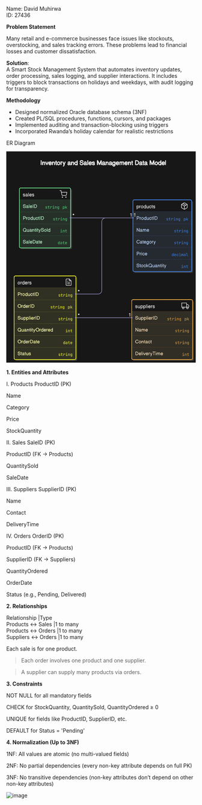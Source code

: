 Name: David  Muhirwa  
ID: 27436  

**Problem Statement**  

Many retail and e-commerce businesses face issues like stockouts, overstocking, and sales tracking errors. These problems lead to financial losses and customer dissatisfaction.  

**Solution**:  
A Smart Stock Management System that automates inventory updates, order processing, sales logging, and supplier interactions. It includes triggers to block transactions on  holidays and weekdays, with audit logging for transparency.



**Methodology**  

- Designed normalized Oracle database schema (3NF)
- Created PL/SQL procedures, functions, cursors, and packages
- Implemented auditing and transaction-blocking using triggers
- Incorporated Rwanda’s holiday calendar for realistic restrictions


ER Diagram  


![image alt](https://github.com/Daveeeid/Mon_27436_SmartStockMS/blob/main/ER%20Diagram%20phase%20III.png?raw=true)  

**1. Entities and Attributes**

I. Products
ProductID (PK)

Name

Category

Price

StockQuantity

II. Sales
SaleID (PK)

ProductID (FK → Products)

QuantitySold

SaleDate

III. Suppliers
SupplierID (PK)

Name

Contact

DeliveryTime

IV. Orders
OrderID (PK)

ProductID (FK → Products)

SupplierID (FK → Suppliers)

QuantityOrdered

OrderDate

Status (e.g., Pending, Delivered)

**2. Relationships**  

Relationship	       |Type  
Products ↔ Sales	   |1 to many  
Products ↔ Orders	   |1 to many  
Suppliers ↔ Orders	 |1 to many  

Each sale is for one product.  

>Each order involves one product and one supplier.

>A supplier can supply many products via orders.

**3. Constraints**

NOT NULL for all mandatory fields

CHECK for StockQuantity, QuantitySold, QuantityOrdered ≥ 0

UNIQUE for fields like ProductID, SupplierID, etc.

DEFAULT for Status = 'Pending'

**4. Normalization (Up to 3NF)**

1NF: All values are atomic (no multi-valued fields) 

2NF: No partial dependencies (every non-key attribute depends on full PK) 

3NF: No transitive dependencies (non-key attributes don’t depend on other non-key attributes) 


![image](https://github.com/user-attachments/assets/cc2fa97d-8f5f-4cfe-ad7b-95c8a6f51065)

